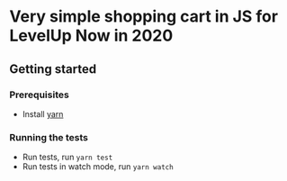 # Very simple shopping cart in JS for LevelUp Now in 2020

## Getting started
### Prerequisites
* Install [yarn](https://classic.yarnpkg.com/en/docs/install/#mac-stable)

### Running the tests
* Run tests, run `yarn test`
* Run tests in watch mode, run `yarn watch`
